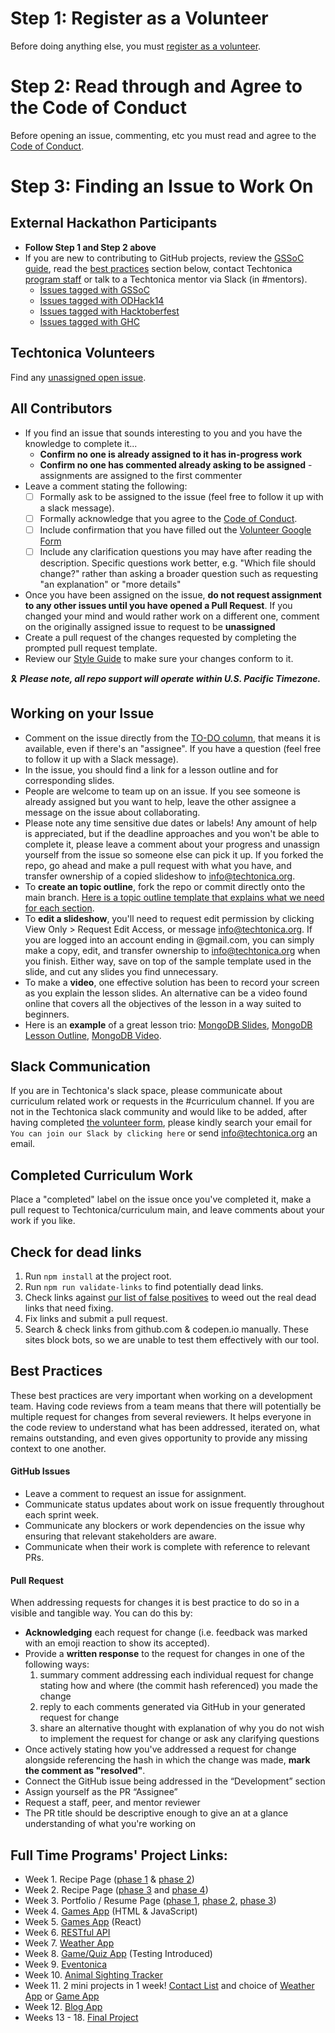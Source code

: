 # Step 1: Register as a Volunteer
Before doing anything else, you must [register as a volunteer](https://docs.google.com/forms/d/e/1FAIpQLSeW0mo-Dpsig70374UEPvzexpas-31Ost_HsFwm0kjNOxtbtg/viewform?c=0&w=1).

# Step 2: Read through and Agree to the Code of Conduct
Before opening an issue, commenting, etc you must read and agree to the [Code of Conduct](/CODE_OF_CONDUCT.md).

# Step 3: Finding an Issue to Work On

## External Hackathon Participants
- **Follow Step 1 and Step 2 above**
- If you are new to contributing to GitHub projects, review the [GSSoC guide](https://github.com/GSSoC24/Contributor/tree/main/gssoc-guidelines), read the [best practices](#best-practices) section below, contact Techtonica [program staff](https://techtonica.org/team/) or talk to a Techtonica mentor via Slack (in #mentors).
  - [Issues tagged with GSSoC](https://github.com/Techtonica/curriculum/issues?q=is%3Aissue%20is%3Aopen%20label%3Agssoc%20no%3Aassignee)
  - [Issues tagged with ODHack14](https://github.com/Techtonica/curriculum/issues?q=is%3Aissue%20is%3Aopen%20label%3AODHack14%20no%3Aassignee)
  - [Issues tagged with Hacktoberfest](https://github.com/Techtonica/curriculum/issues?q=is%3Aissue%20is%3Aopen%20label%3AHacktoberfest%20no%3Aassignee)
  - [Issues tagged with GHC](https://github.com/Techtonica/curriculum/issues?q=is%3Aissue%20is%3Aopen%20label%3AGHC%20no%3Aassignee)

## Techtonica Volunteers
Find any [unassigned open issue](https://github.com/Techtonica/techtonica.org/issues?q=is%3Aissue%20is%3Aopen%20no%3Aassignee).

## All Contributors
- If you find an issue that sounds interesting to you and you have the knowledge to complete it...
  - **Confirm no one is already assigned to it has in-progress work**
  - **Confirm no one has commented already asking to be assigned** - assignments are assigned to the first commenter
- Leave a comment stating the following:
  - [ ] Formally ask to be assigned to the issue (feel free to follow it up with a slack message).
  - [ ] Formally acknowledge that you agree to the [Code of Conduct](/CODE_OF_CONDUCT.md).
  - [ ] Include confirmation that you have filled out the [Volunteer Google Form](https://docs.google.com/forms/d/e/1FAIpQLSeW0mo-Dpsig70374UEPvzexpas-31Ost_HsFwm0kjNOxtbtg/viewform?c=0&w=1)
  - [ ] Include any clarification questions you may have after reading the description. Specific questions work better, e.g. "Which file should change?" rather than asking a broader question such as requesting "an explanation" or "more details"
- Once you have been assigned on the issue, **do not request assignment to any other issues until you have opened a Pull Request**. If you changed your mind and would rather work on a different one, comment on the originally assigned issue to request to be **unassigned**
- Create a pull request of the changes requested by completing the prompted pull request template.
- Review our [Style Guide](https://github.com/Techtonica/techtonica.org/wiki#links-to-styling-guides) to make sure your changes conform to it.

🎗️ _**Please note, all repo support will operate within U.S. Pacific Timezone.**_

## Working on your Issue
- Comment on the issue directly from the [TO-DO column](https://github.com/Techtonica/curriculum/projects/2), that means it is available, even if there's an "assignee". If you have a question (feel free to follow it up with a Slack message).
- In the issue, you should find a link for a lesson outline and for corresponding slides.
- People are welcome to team up on an issue. If you see someone is already assigned but you want to help, leave the other assignee a message on the issue about collaborating.
- Please note any time sensitive due dates or labels! Any amount of help is appreciated, but if the deadline approaches and you won't be able to complete it, please leave a comment about your progress and unassign yourself from the issue so someone else can pick it up. If you forked the repo, go ahead and make a pull request with what you have, and transfer ownership of a copied slideshow to info@techtonica.org.
- To **create an topic outline**, fork the repo or commit directly onto the main branch. [Here is a topic outline template that explains what we need for each section](./_templates/topic-outline.md).
- To **edit a slideshow**, you'll need to request edit permission by clicking View Only > Request Edit Access, or message info@techtonica.org. If you are logged into an account ending in @gmail.com, you can simply make a copy, edit, and transfer ownership to info@techtonica.org when you finish. Either way, save on top of the sample template used in the slide, and cut any slides you find unnecessary.
- To make a **video**, one effective solution has been to record your screen as you explain the lesson slides. An alternative can be a video found online that covers all the objectives of the lesson in a way suited to beginners.
- Here is an **example** of a great lesson trio: [MongoDB Slides](https://docs.google.com/presentation/d/1BvO6PrSpulHVSDNOkMaDZM-V7McmheLgm0Lg2PFae7k/edit#slide=id.p), [MongoDB Lesson Outline](/electives/databases/mongo-db.md), [MongoDB Video](https://drive.google.com/file/d/1022MSkPjfRyGAUQa2I-pQltpUn4Q1NJc/view).

## Slack Communication
If you are in Techtonica's slack space, please communicate about curriculum related work or requests in the #curriculum channel. If you are not in the Techtonica slack community and would like to be added, after having completed [the volunteer form](https://docs.google.com/forms/d/e/1FAIpQLSeW0mo-Dpsig70374UEPvzexpas-31Ost_HsFwm0kjNOxtbtg/viewform?c=0&w=1), please kindly search your email for `You can join our Slack by clicking here` or send info@techtonica.org an email.

## Completed Curriculum Work
Place a "completed" label on the issue once you've completed it, make a pull request to Techtonica/curriculum main, and leave comments about your work if you like.

## Check for dead links
1. Run `npm install` at the project root.
1. Run `npm run validate-links` to find potentially dead links.
1. Check links against [our list of false positives](./meta/false-dead-links.md) to weed out the real dead links that need fixing.
1. Fix links and submit a pull request.
1. Search & check links from github.com & codepen.io manually. These sites block bots, so we are unable to test them effectively with our tool.

## Best Practices
These best practices are very important when working on a development team. Having code reviews from a team means that there will potentially be multiple request for changes from several reviewers. It helps everyone in the code review to understand what has been addressed, iterated on, what remains outstanding, and even gives opportunity to provide any missing context to one another.

#### GitHub Issues
- Leave a comment to request an issue for assignment.
- Communicate status updates about work on issue frequently throughout each sprint week.
- Communicate any blockers or work dependencies on the issue why ensuring that relevant stakeholders are aware.
- Communicate when their work is complete with reference to relevant PRs.

#### Pull Request
When addressing requests for changes it is best practice to do so in a visible and tangible way. You can do this by:
- **Acknowledging** each request for change (i.e. feedback was marked with an emoji reaction to show its accepted).
- Provide a **written response** to the request for changes in one of the following ways:
  1. summary comment addressing each individual request for change stating how and where (the commit hash referenced) you made the change
  2. reply to each comments generated via GitHub in your generated request for change
  3. share an alternative thought with explanation of why you do not wish to implement the request for change or ask any clarifying questions
- Once actively stating how you've addressed a request for change alongside referencing the hash in which the change was made, **mark the comment as "resolved"**.
- Connect the GitHub issue being addressed in the “Development” section
- Assign yourself as the PR “Assignee”
- Request a staff, peer, and mentor reviewer
- The PR title should be descriptive enough to give an at a glance understanding of what you're working on

## Full Time Programs' Project Links:
- Week 1. Recipe Page ([phase 1](https://github.com/Techtonica/curriculum/blob/main/projects/recipe-page/phase-1-html-prompt.md) & [phase 2](https://github.com/Techtonica/curriculum/blob/main/projects/recipe-page/phase-2-css-prompt.md))
- Week 2. Recipe Page ([phase 3](https://github.com/Techtonica/curriculum/blob/main/projects/recipe-page/phase-3-bootstrap-prompt.md) and [phase 4](https://github.com/Techtonica/curriculum/blob/main/projects/recipe-page/phase-4-DOM-Manipulation.md))
- Week 3. Portfolio / Resume Page ([phase 1](https://github.com/Techtonica/curriculum/blob/main/projects/portfolio/portfolio-webpage-1.md), [phase 2](https://github.com/Techtonica/curriculum/blob/main/projects/portfolio/portfolio-webpage-2.md), [phase 3](https://github.com/Techtonica/curriculum/blob/main/projects/portfolio/portfolio-webpage-3.md))
- Week 4. [Games App](https://github.com/Techtonica/curriculum/blob/main/projects/js-html-games.md) (HTML & JavaScript)
- Week 5. [Games App](https://github.com/Techtonica/curriculum/blob/main/projects/react-game.md) (React)
- Week 6. [RESTful API](https://github.com/Techtonica/curriculum/blob/main/projects/rest-api-project.md)
- Week 7. [Weather App](https://github.com/Techtonica/curriculum/blob/main/projects/weather-app.md)
- Week 8. [Game/Quiz App](https://github.com/Techtonica/curriculum/blob/main/projects/week8GameREADME.md) (Testing Introduced)
- Week 9. [Eventonica](https://github.com/Techtonica/curriculum/tree/main/projects/eventonica-updated)
- Week 10. [Animal Sighting Tracker](https://github.com/Techtonica/curriculum/blob/main/projects/mern-pern-project.md)
- Week 11. 2 mini projects in 1 week! [Contact List](https://github.com/Techtonica/curriculum/blob/main/projects/pern-contact-list-app.md) and choice of [Weather App](https://github.com/Techtonica/curriculum/blob/main/projects/pern-weather-app.md) or [Game App](https://github.com/Techtonica/curriculum/blob/main/projects/pern-game-app.md)
- Week 12. [Blog App](https://github.com/Techtonica/curriculum/tree/main/projects/blog-app)
- Weeks 13 - 18. [Final Project](https://github.com/Techtonica/curriculum/tree/main/projects/final-project)

